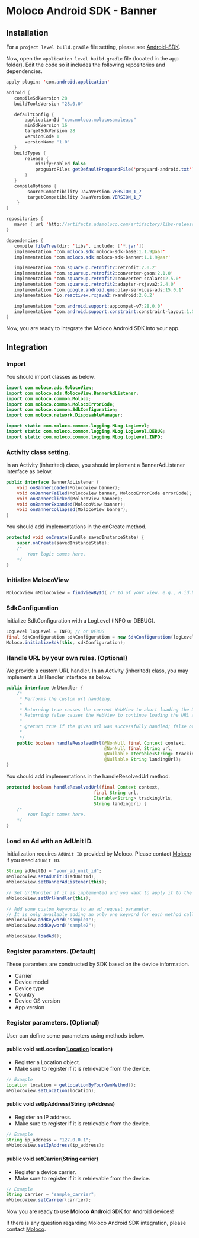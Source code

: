 
# Moloco Android SDK - Banner

## Installation

For a `project level build.gradle` file setting, please see [Android-SDK](README.md).

Now, open the `application level build.gradle` file (located in the app folder). Edit the code so it includes the following repositories and dependencies.

```java
apply plugin: 'com.android.application'

android {
   compileSdkVersion 28
   buildToolsVersion "28.0.0"

   defaultConfig {
       applicationId "com.moloco.molocosampleapp"
       minSdkVersion 16
       targetSdkVersion 28
       versionCode 1
       versionName "1.0"
   }
   buildTypes {
       release {
           minifyEnabled false
           proguardFiles getDefaultProguardFile('proguard-android.txt'), 'proguard-rules.pro'
       }
   }
   compileOptions {
        sourceCompatibility JavaVersion.VERSION_1_7
        targetCompatibility JavaVersion.VERSION_1_7
    }
}

repositories {
   maven { url 'http://artifacts.adsmoloco.com/artifactory/libs-release-local/' }
}

dependencies {
   compile fileTree(dir: 'libs', include: ['*.jar'])
   implementation 'com.moloco.sdk:moloco-sdk-base:1.1.9@aar'
   implementation 'com.moloco.sdk:moloco-sdk-banner:1.1.9@aar'

   implementation 'com.squareup.retrofit2:retrofit:2.0.2'
   implementation 'com.squareup.retrofit2:converter-gson:2.1.0'
   implementation 'com.squareup.retrofit2:converter-scalars:2.5.0'
   implementation 'com.squareup.retrofit2:adapter-rxjava2:2.4.0'
   implementation 'com.google.android.gms:play-services-ads:15.0.1'
   implementation 'io.reactivex.rxjava2:rxandroid:2.0.2'

   implementation 'com.android.support:appcompat-v7:28.0.0'
   implementation 'com.android.support.constraint:constraint-layout:1.0.2'
}
```

Now, you are ready to integrate the Moloco Android SDK into your app.


## Integration
### Import
You should import classes as below.

```java
import com.moloco.ads.MolocoView;
import com.moloco.ads.MolocoView.BannerAdListener;
import com.moloco.common.Moloco;
import com.moloco.common.MolocoErrorCode;
import com.moloco.common.SdkConfiguration;
import com.moloco.network.DisposableManager;

import static com.moloco.common.logging.MLog.LogLevel;
import static com.moloco.common.logging.MLog.LogLevel.DEBUG;
import static com.moloco.common.logging.MLog.LogLevel.INFO;
```

### Activity class setting.
In an Activity (inherited) class, you should implement a BannerAdListener interface as below.

```java
public interface BannerAdListener {
    void onBannerLoaded(MolocoView banner);
    void onBannerFailed(MolocoView banner, MolocoErrorCode errorCode);
    void onBannerClicked(MolocoView banner);
    void onBannerExpanded(MolocoView banner);
    void onBannerCollapsed(MolocoView banner);
}
```

You should add implementations in the onCreate method.

```java
protected void onCreate(Bundle savedInstanceState) {
    super.onCreate(savedInstanceState);
    /*
        Your logic comes here.
    */
}
```

### Initialize MolocoView

```java
MolocoView mMolocoView = findViewById( /* Id of your view. e.g., R.id.banner_molocoview */ );
```

### SdkConfiguration
Initialize SdkConfiguration with a LogLevel (INFO or DEBUG).

```java
LogLevel logLevel = INFO; // or DEBUG
final SdkConfiguration sdkConfiguration = new SdkConfiguration(logLevel);
Moloco.initializeSdk(this, sdkConfiguration);
```

### Handle URL by your own rules. (Optional)
We provide a custom URL handler.
In an Activity (inherited) class, you may implement a UrlHandler interface as below.

```java
public interface UrlHandler {
    /*
     * Performs the custom url handling.
     *
     * Returning true causes the current WebView to abort loading the URL since it has been handled already in here.
     * Returning false causes the WebView to continue loading the URL as usual.
     *
     * @return true if the given url was successfully handled; false otherwise.
     *
     */
    public boolean handleResolvedUrl(@NonNull final Context context,
                                     @NonNull final String url,
                                     @Nullable Iterable<String> trackingUrls,
                                     @Nullable String landingUrl);
}
```

You should add implementations in the handleResolvedUrl method.

```java
protected boolean handleResolvedUrl(final Context context,
                                 final String url,
                                 Iterable<String> trackingUrls,
                                 String landingUrl) {
    /*
        Your logic comes here.
    */
}
```

### Load an Ad with an AdUnit ID.
Initialization requires `AdUnit ID` provided by Moloco. Please contact [Moloco](mailto:support@molocoads.com) if you need `AdUnit ID`.

```java
String adUnitId = "your_ad_unit_id";
mMolocoView.setAdUnitId(adUnitId);
mMolocoView.setBannerAdListener(this);

// Set UrlHandler if it is implemented and you want to apply it to the view.
mMolocoView.setUrlHandler(this);

// Add some custom keywords to an ad request parameter.
// It is only available adding an only one keyword for each method call.
mMolocoView.addKeyword("sample1");
mMolocoView.addKeyword("sample2");

mMolocoView.loadAd();
```

### Register parameters. (Default)
These paramters are constructed by SDK based on the device information.
* Carrier
* Device model
* Device type
* Country
* Device OS version
* App version

### Register parameters. (Optional)
User can define some parameters using methods below.

#### public void setLocation([Location](https://developer.android.com/reference/android/location/package-summary) location)
* Register a Location object.
* Make sure to register if it is retrievable from the device.

```java
// Example
Location location = getLocationByYourOwnMethod();
mMolocoView.setLocation(location);
```

#### public void setIpAddress(String ipAddress)
* Register an IP address.
* Make sure to register if it is retrievable from the device.

```java
// Example
String ip_address = "127.0.0.1";
mMolocoView.setIpAddress(ip_address);
```

#### public void setCarrier(String carrier)
* Register a device carrier.
* Make sure to register if it is retrievable from the device.

```java
// Example
String carrier = "sample_carrier";
mMolocoView.setCarrier(carrier);
```

Now you are ready to use **Moloco Android SDK** for Android devices!

If there is any question regarding Moloco Android SDK integration, please contact [Moloco](mailto:support@molocoads.com).
